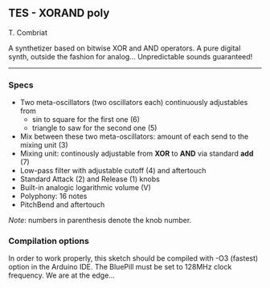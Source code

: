 ## TES - XORAND poly
T. Combriat

A synthetizer based on bitwise XOR and AND operators. A pure digital synth, outside the fashion for analog… Unpredictable sounds guaranteed!

***

### Specs
* Two meta-oscillators (two oscillators each) continuously adjustables from
  * sin to square for the first one (6)
  * triangle to saw for the second one (5)
* Mix between these two meta-oscillators: amount of each send to the mixing unit (3)
* Mixing unit: continously adjustable from **XOR** to **AND** via standard **add** (7)
* Low-pass filter with adjustable cutoff (4) and aftertouch
* Standard Attack (2) and Release (1) knobs
* Built-in analogic logarithmic volume (V)
* Polyphony: 16 notes
* PitchBend and aftertouch

*Note*: numbers in parenthesis denote the knob number. 


### Compilation options
In order to work properly, this sketch should be compiled with -O3 (fastest) option in the Arduino IDE.
The BluePill must be set to 128MHz clock frequency.
We are at the edge…
